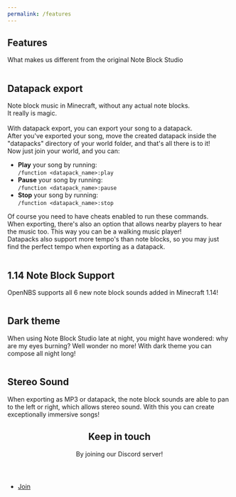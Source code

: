 ```yaml
---
permalink: /features
---
```


<section id="banner">
	<h2>Features</h2>
	<p>What makes us different from the original Note Block Studio</p>
</section>
<section id="one" class="wrapper style2 special">
	<div class="container">
		<div class="row">
			<div class="col-md">
				<div class="image fit captioned">
					<img src="{{'images/datapack_export.jpg' | absolute_url}}" alt="" />
					<div class="caption">
						<h2>Datapack export</h2>
						<span style="text-align:left">
							<p>Note block music in Minecraft, without any actual note blocks.
							<br>
							It really is magic.
							<br>
							<br>
							With datapack export, you can export your song to a datapack.<br>After you've exported your song, move the created datapack inside the "datapacks" directory of your world folder, and that's all there is to it!<br> Now just join your world, and you can:</p>
							<ul>
								<li><strong>Play</strong> your song by running: <br><code>/function &lt;datapack_name&gt;:play</code></li>
								<li><strong>Pause</strong> your song by running: <br><code>/function &lt;datapack_name&gt;:pause</code></li>
								<li><strong>Stop</strong> your song by running: <br><code>/function &lt;datapack_name&gt;:stop</code></li>
							</ul>
							<p>Of course you need to have cheats enabled to run these commands.
								<br>
								When exporting, there's also an option that allows nearby players to hear the music too. This way you can be a walking music player!
								<br>
								Datapacks also support more tempo's than note blocks, so you may just find the perfect tempo when exporting as a datapack.
							</p>
						</span>
					</div>
				</div>
			</div>
			<div class="col-md">
				<div class="image fit captioned">
					<img src="{{'images/1.14.jpg' | absolute_url}}" alt="" />
					<div class="caption">
						<h2>1.14 Note Block Support</h2>
						<p>OpenNBS supports all 6 new note block sounds added in Minecraft 1.14!</p>
					</div>			
				</div>
			</div>
			</div>
			<div class="row">
			<div class="col-md">
				<div class="image fit captioned">
					<img src="{{'images/dark_theme.jpg' | absolute_url}}" alt="" />
					<div class="caption">
						<h2>Dark theme</h2>
						<p>When using Note Block Studio late at night, you might have wondered: why are my eyes burning?
							Well wonder no more! With dark theme you can compose all night long!</p>
					</div>
				</div>
			</div>
			<div class="col-md">
				<div class="image fit captioned">
					<img src="{{'images/stereo_sound.gif' | absolute_url}}" alt="" />
					<div class="caption">
						<h2>Stereo Sound</h2>
						<p>When exporting as MP3 or datapack, the note block sounds are able to pan to the left or right, which allows stereo sound. With this you can create exceptionally immersive songs!</p>
					</div>
				</div>
			</div>
		</div>
	</div>
</section>
<section id="two" class="wrapper style3 special">
	<div class="container">
		<header class="major">
			<h2>Keep in touch</h2>
			<p>By joining our Discord server!</p>
		</header>
		<ul class="actions">
			<li><a href="https://discord.gg/w35BqQp" class="button special big">Join</a></li>
		</ul>
	</div>
</section>